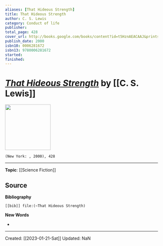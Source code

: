 ```yaml
---
aliases: [That Hideous Strength]
title: That Hideous Strength
author: C. S. Lewis
category: Conduct of life
publisher: 
total_page: 428
cover_url: http://books.google.com/books/content?id=t5HznAEACAAJ&printsec=frontcover&img=1&zoom=1&source=gbs_api
publish_date: 2000
isbn10: 0006281672
isbn13: 9780006281672
started: 
finished: 
---
```

# *[That Hideous Strength]()* by [[C. S. Lewis]]

<img src="http://books.google.com/books/content?id=t5HznAEACAAJ&printsec=frontcover&img=1&zoom=1&source=gbs_api" width=150>

`(New York: , 2000), 428`

--- 
**Topic**: [[Science Fiction]]

**Source**
- 


**Bibliography**

```query
[[bib]] file:(~That Hideous Strength)
```
 

**New Words**

- 

---
Created: [[2023-01-21-Sat]]
Updated: NaN
